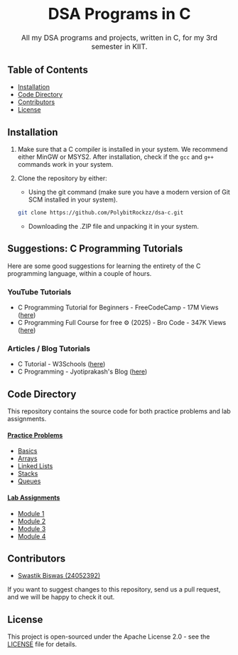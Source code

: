 <h1 align="center" style="text-align: center; font-size: 35px; font-weight: 700;">DSA Programs in C</h1>

<p align="center" style="text-align: center; font-size: 16px;">All my DSA programs and projects, written in C, for my 3rd semester in KIIT.</p>

## Table of Contents

- [Installation](#installation)
- [Code Directory](#code-directory)
- [Contributors](#contributors)
- [License](#license)

## Installation

1. Make sure that a C compiler is installed in your system. We recommend either MinGW or MSYS2. After installation, check if the `gcc` and `g++` commands work in your system.

2. Clone the repository by either:
    - Using the git command (make sure you have a modern version of Git SCM installed in your system).
    ```bash
    git clone https://github.com/PolybitRockzz/dsa-c.git
    ```
    - Downloading the .ZIP file and unpacking it in your system.

## Suggestions: C Programming Tutorials

Here are some good suggestions for learning the entirety of the C programming language, within a couple of hours.

### YouTube Tutorials

- C Programming Tutorial for Beginners - FreeCodeCamp - 17M Views ([here](https://www.youtube.com/watch?v=KJgsSFOSQv0))
- C Programming Full Course for free ⚙️ (2025) - Bro Code - 347K Views ([here](https://www.youtube.com/watch?v=xND0t1pr3KY))

### Articles / Blog Tutorials

- C Tutorial - W3Schools ([here](https://www.w3schools.com/c/))
- C Programming - Jyotiprakash's Blog ([here](https://blog.jyotiprakash.org/c-programming))

## Code Directory

This repository contains the source code for both practice problems and lab assignments.

#### [Practice Problems](./practice/)

- [Basics](./practice/basics/)
- [Arrays](./practice/arrays/)
- [Linked Lists](./practice/linkedlists/)
- [Stacks](./practice/stacks/)
- [Queues](./practice/queues/)

#### [Lab Assignments](./lab/)

- [Module 1](./lab/module1/)
- [Module 2](./lab/module2/)
- [Module 3](./lab/module3/)
- [Module 4](./lab/module4/)

## Contributors

- [Swastik Biswas (24052392)](https://github.com/PolybitRockzz)

If you want to suggest changes to this repository, send us a pull request, and we will be happy to check it out.

## License

This project is open-sourced under the Apache License 2.0 - see the [LICENSE](./LICENSE) file for details.